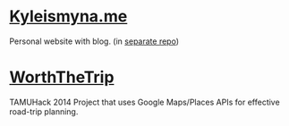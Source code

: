 # [Kyleismyna.me](http://kyleismyna.me)

Personal website with blog. (in [separate repo](http://github.com/bluyam/blog))

# [WorthTheTrip](http://kyleismyna.me/wttindex.html)

TAMUHack 2014 Project that uses Google Maps/Places APIs for effective road-trip planning.
